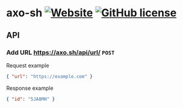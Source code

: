 # axo-sh [![Website](https://img.shields.io/badge/Website-Axo.sh-blue)](https://axo.sh) [![GitHub license](https://img.shields.io/github/license/FreeziFtw/axo-sh)](./LICENSE.md)

## API

### Add URL https://axo.sh/api/url/ `POST`

Request example

```json
{ "url": "https://example.com" }
```

Response example

```json
{ "id": "5JA8MH" }
```